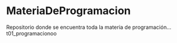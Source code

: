 # MateriaDeProgramacion
Repositorio donde se encuentra toda la materia de programación...
t01_programacionoo

